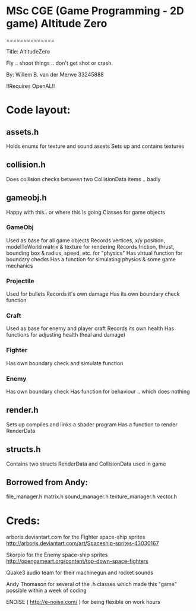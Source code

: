 # MSc CGE (Game Programming - 2D game) Altitude Zero #
==============

Title: AltitudeZero

Fly .. shoot things .. don't get shot or crash.

By: Willem B. van der Merwe
33245888

!!Requires OpenAL!!


# Code layout: #

## assets.h ##
Holds enums for texture and sound assets
Sets up and contains textures

## collision.h ##
Does collision checks between two CollisionData items .. badly

## gameobj.h ##
Happy with this.. or where this is going
Classes for game objects
### GameObj ###
Used as base for all game objects
Records vertices, x/y position, modelToWorld matrix & texture for rendering
Records friction, thrust, bounding box & radius, speed, etc. for "physics"
Has virtual function for boundary checks
Has a function for simulating physics & some game mechanics
### Projectile ###
Used for bullets
Records it's own damage
Has its own boundary check function
### Craft ###
Used as base for enemy and player craft
Records its own health
Has functions for adjusting health (heal and damage)
### Fighter ###
Has own boundary check and simulate function
### Enemy ###
Has own boundary check
Has function for behaviour .. which does nothing

## render.h ##
Sets up compiles and links a shader program
Has a function to render RenderData

## structs.h ##
Contains two structs RenderData and CollisionData used in game

## Borrowed from Andy: ##
file_manager.h
matrix.h
sound_manager.h
texture_manager.h
vector.h


# Creds: #
arboris.deviantart.com for the Fighter space-ship sprites
http://arboris.deviantart.com/art/Spaceship-sprites-43030167

Skorpio for the Enemy space-ship sprites
http://opengameart.org/content/top-down-space-fighters

Quake3 audio team for their machinegun and rocket sounds

Andy Thomason for several of the .h classes which made this
"game" possible within a week of coding

ENOISE ( http://e-noise.com/ ) for being flexible on work hours

